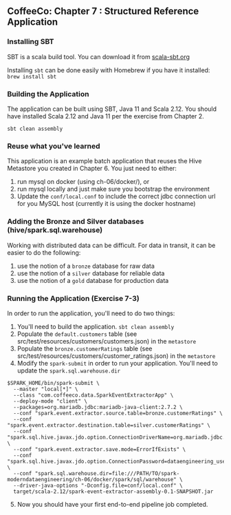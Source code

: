 ## CoffeeCo: Chapter 7 : Structured Reference Application

### Installing SBT
SBT is a scala build tool. You can download it from [scala-sbt.org](https://www.scala-sbt.org/)

Installing `sbt` can be done easily with Homebrew if you have it installed: `brew install sbt`

### Building the Application
The application can be built using SBT, Java 11 and Scala 2.12.
You should have installed Scala 2.12 and Java 11 per the exercise from Chapter 2. 

~~~
sbt clean assembly
~~~

### Reuse what you've learned
This application is an example batch application that reuses the Hive Metastore you created in Chapter 6.
You just need to either: 
  1. run mysql on docker (using ch-06/docker/), or 
  2. run mysql locally and just make sure you bootstrap the environment
  3. Update the `conf/local.conf` to include the correct jdbc connection url for you MySQL host (currently it is using the docker hostname)

### Adding the Bronze and Silver databases (hive/spark.sql.warehouse)
Working with distributed data can be difficult. For data in transit, it can be easier to do the following:
1. use the notion of a `bronze` database for raw data
2. use the notion of a `silver` database for reliable data
3. use the notion of a `gold` database for production data

### Running the Application (Exercise 7-3)
In order to run the application, you'll need to do two things:
1. You'll need to build the application. `sbt clean assembly`
2. Populate the `default.customers` table (see src/test/resources/customers/customers.json) in the `metastore`
3. Populate the `bronze.customerRatings` table (see src/test/resources/customers/customer_ratings.json) in the `metastore`
4. Modify the `spark-submit` in order to run your application. You'll need to update the `spark.sql.warehouse.dir`
~~~
$SPARK_HOME/bin/spark-submit \
  --master "local[*]" \
  --class "com.coffeeco.data.SparkEventExtractorApp" \
  --deploy-mode "client" \
  --packages=org.mariadb.jdbc:mariadb-java-client:2.7.2 \
  --conf "spark.event.extractor.source.table=bronze.customerRatings" \
  --conf "spark.event.extractor.destination.table=silver.customerRatings" \
  --conf "spark.sql.hive.javax.jdo.option.ConnectionDriverName=org.mariadb.jdbc.Driver" \
  --conf "spark.event.extractor.save.mode=ErrorIfExists" \
  --conf "spark.sql.hive.javax.jdo.option.ConnectionPassword=dataengineering_user" \
  --conf "spark.sql.warehouse.dir=file:///PATH/TO/spark-moderndataengineering/ch-06/docker/spark/sql/warehouse" \
  --driver-java-options "-Dconfig.file=conf/local.conf" \
  target/scala-2.12/spark-event-extractor-assembly-0.1-SNAPSHOT.jar
~~~

5. Now you should have your first end-to-end pipeline job completed.